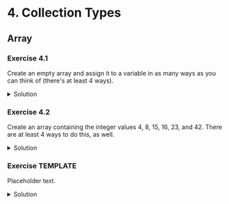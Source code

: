 
# 4. Collection Types

## Array

### Exercise 4.1

Create an empty array and assign it to a variable in as many ways as you can think of (there's at least 4 ways).

<details>
<summary>Solution</summary>
```Swift
var myArray1: Array<Int> = []
var myArray2: [Int] = []
var myArray3 = Array<Int>()
var myArray4 = [Int]()
```
</details>

### Exercise 4.2

Create an array containing the integer values 4, 8, 15, 16, 23, and 42. There are at least 4 ways to do this, as well.

<details>
<summary>Solution</summary>
```Swift
var myArray1 = Array<Int>(arrayLiteral: 4, 8, 15, 16, 23, 42)
var myArray2 = [4, 8, 15, 16, 23, 42]
var myArray3: Array<Int> = [4, 8, 15, 16, 23, 42]
var myArray4: [Int] = [4, 8, 15, 16, 23, 42]
```
</details>

### Exercise TEMPLATE

Placeholder text.

<details>
<summary>Solution</summary>
```Swift

```
</details>
